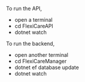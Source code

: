 To run the API, 
- open a terminal
- cd FlexiCareAPI
- dotnet watch

To run the backend, 
- open another terminal
- cd FlexiCareManager
- dotnet ef database update
- dotnet watch
